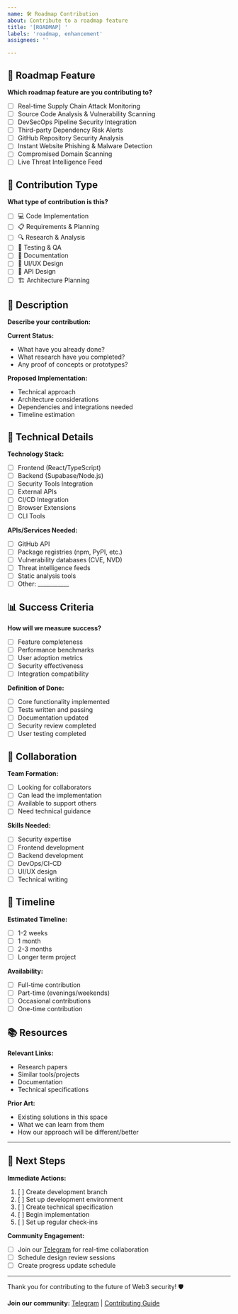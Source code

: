 ```yaml
---
name: 🛠️ Roadmap Contribution
about: Contribute to a roadmap feature
title: '[ROADMAP] '
labels: 'roadmap, enhancement'
assignees: ''

---
```


## 🎯 Roadmap Feature

**Which roadmap feature are you contributing to?**

- [ ] Real-time Supply Chain Attack Monitoring
- [ ] Source Code Analysis & Vulnerability Scanning  
- [ ] DevSecOps Pipeline Security Integration
- [ ] Third-party Dependency Risk Alerts
- [ ] GitHub Repository Security Analysis
- [ ] Instant Website Phishing & Malware Detection
- [ ] Compromised Domain Scanning
- [ ] Live Threat Intelligence Feed

## 🚀 Contribution Type

**What type of contribution is this?**

- [ ] 💻 Code Implementation
- [ ] 📋 Requirements & Planning
- [ ] 🔍 Research & Analysis
- [ ] 🧪 Testing & QA
- [ ] 📖 Documentation
- [ ] 🎨 UI/UX Design
- [ ] 🔗 API Design
- [ ] 🏗️ Architecture Planning

## 📝 Description

**Describe your contribution:**

**Current Status:**
- What have you already done?
- What research have you completed?
- Any proof of concepts or prototypes?

**Proposed Implementation:**
- Technical approach
- Architecture considerations
- Dependencies and integrations needed
- Timeline estimation

## 🔧 Technical Details

**Technology Stack:**
- [ ] Frontend (React/TypeScript)
- [ ] Backend (Supabase/Node.js)
- [ ] Security Tools Integration
- [ ] External APIs
- [ ] CI/CD Integration
- [ ] Browser Extensions
- [ ] CLI Tools

**APIs/Services Needed:**
- [ ] GitHub API
- [ ] Package registries (npm, PyPI, etc.)
- [ ] Vulnerability databases (CVE, NVD)
- [ ] Threat intelligence feeds
- [ ] Static analysis tools
- [ ] Other: ___________

## 📊 Success Criteria

**How will we measure success?**
- [ ] Feature completeness
- [ ] Performance benchmarks
- [ ] User adoption metrics
- [ ] Security effectiveness
- [ ] Integration compatibility

**Definition of Done:**
- [ ] Core functionality implemented
- [ ] Tests written and passing
- [ ] Documentation updated
- [ ] Security review completed
- [ ] User testing completed

## 🤝 Collaboration

**Team Formation:**
- [ ] Looking for collaborators
- [ ] Can lead the implementation
- [ ] Available to support others
- [ ] Need technical guidance

**Skills Needed:**
- [ ] Security expertise
- [ ] Frontend development
- [ ] Backend development
- [ ] DevOps/CI-CD
- [ ] UI/UX design
- [ ] Technical writing

## 📅 Timeline

**Estimated Timeline:**
- [ ] 1-2 weeks
- [ ] 1 month
- [ ] 2-3 months
- [ ] Longer term project

**Availability:**
- [ ] Full-time contribution
- [ ] Part-time (evenings/weekends)
- [ ] Occasional contributions
- [ ] One-time contribution

## 📚 Resources

**Relevant Links:**
- Research papers
- Similar tools/projects
- Documentation
- Technical specifications

**Prior Art:**
- Existing solutions in this space
- What we can learn from them
- How our approach will be different/better

---

## 🎯 Next Steps

**Immediate Actions:**
1. [ ] Create development branch
2. [ ] Set up development environment  
3. [ ] Create technical specification
4. [ ] Begin implementation
5. [ ] Set up regular check-ins

**Community Engagement:**
- [ ] Join our [Telegram](https://t.me/digibastion) for real-time collaboration
- [ ] Schedule design review sessions
- [ ] Create progress update schedule

---

Thank you for contributing to the future of Web3 security! 🛡️

**Join our community:** [Telegram](https://t.me/digibastion) | [Contributing Guide](../../CONTRIBUTING.md)